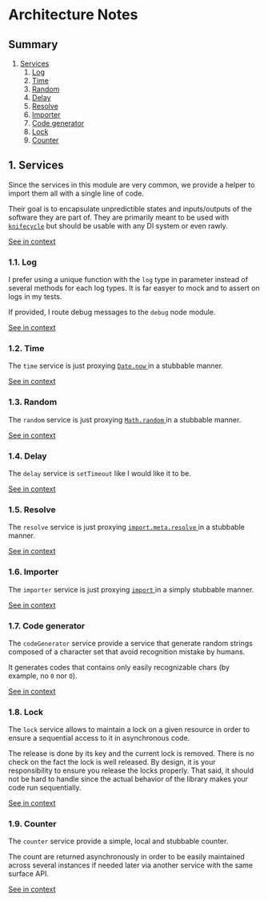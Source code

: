 [//]: # ( )
[//]: # (This file is automatically generated by the `jsarch`)
[//]: # (module. Do not change it elsewhere, changes would)
[//]: # (be overriden.)
[//]: # ( )
# Architecture Notes

## Summary

1. [Services](#1-services)
   1. [Log](#11-log)
   2. [Time](#12-time)
   3. [Random](#13-random)
   4. [Delay](#14-delay)
   5. [Resolve](#15-resolve)
   6. [Importer](#16-importer)
   7. [Code generator](#17-code-generator)
   8. [Lock](#18-lock)
   9. [Counter](#19-counter)


## 1. Services

Since the services in this module are very common, we
 provide a helper to import them all with a single
 line of code.

Their goal is to encapsulate unpredictible states and
 inputs/outputs of the software they are part of. They
 are primarily meant to be used with
 [`knifecycle`](https://github.com/nfroidure/knifecycle)
 but should be usable with any DI system or even rawly.

[See in context](./src/index.ts#L1-L12)



### 1.1. Log

I prefer using a unique function with the `log` type
 in parameter instead of several methods for each
 log types. It is far easyer to mock and to assert
 on logs in my tests.

If provided, I route debug messages to the `debug`
 node module.

[See in context](./src/services/log.ts#L53-L63)



### 1.2. Time

The `time` service is just proxying [`Date.now`
](https://developer.mozilla.org/docs/Web/JavaScript/Reference/Global_Objects/Date/now)
 in a stubbable manner.

[See in context](./src/services/time.ts#L9-L14)



### 1.3. Random

The `random` service is just proxying [`Math.random`
](https://developer.mozilla.org/docs/Web/JavaScript/Reference/Global_Objects/Math/random)
 in a stubbable manner.

[See in context](./src/services/random.ts#L9-L14)



### 1.4. Delay

The `delay` service is `setTimeout` like I would like it
 to be.

[See in context](./src/services/delay.ts#L15-L19)



### 1.5. Resolve

The `resolve` service is just proxying [`import.meta.resolve`
](https://developer.mozilla.org/fr/docs/Web/JavaScript/Reference/Operators/import.meta/resolve)
 in a stubbable manner.

[See in context](./src/services/resolve.ts#L5-L10)



### 1.6. Importer

The `importer` service is just proxying [`import`
](https://developer.mozilla.org/fr/docs/Web/JavaScript/Reference/Operators/import)
 in a simply stubbable manner.

[See in context](./src/services/importer.ts#L6-L11)



### 1.7. Code generator

The `codeGenerator` service provide a service
 that generate random strings composed of
 a character set that avoid recognition
 mistake by humans.

It generates codes that contains only easily
 recognizable chars (by example, no `0` nor `O`).

[See in context](./src/services/codeGenerator.ts#L17-L26)



### 1.8. Lock

The `lock` service allows to maintain a lock on a given
 resource in order to ensure a sequential access to it in
 asynchronous code.

The release is done by its key and the current lock is removed. There
 is no check on the fact the lock is well released. By design, it is
 your responsibility to ensure you release the locks properly. That
 said, it should not be hard to handle since the actual behavior of
 the library makes your code run sequentially.

[See in context](./src/services/lock.ts#L27-L38)



### 1.9. Counter

The `counter` service provide a simple, local and
 stubbable counter.

The count are returned asynchronously in order
 to be easily maintained across several instances
 if needed later via another service with the same
 surface API.

[See in context](./src/services/counter.ts#L20-L29)

